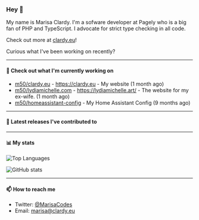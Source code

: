 ### Hey 👋

My name is Marisa Clardy. I'm a sofware developer at Pagely who is a big fan of PHP and TypeScript. I advocate for strict type checking in all code.

Check out more at [clardy.eu](https://clardy.eu)!

Curious what I've been working on recently?

---

#### 👷  Check out what I'm currently working on

- [m50/clardy.eu](https://github.com/m50/clardy.eu) - https://clardy.eu - My website (1 month ago)
- [m50/lydiamichelle.com](https://github.com/m50/lydiamichelle.com) - https://lydiamichelle.art/ - The website for my ex-wife. (1 month ago)
- [m50/homeassistant-config](https://github.com/m50/homeassistant-config) - My Home Assistant Config (9 months ago)

---

#### 🔭  Latest releases I've contributed to


---

#### 📊  My stats

![Top Languages](https://github-readme-stats.vercel.app/api/top-langs/?username=m50&hide=javascript,css,html&layout=compact&langs_count=8)

![GitHub stats](https://github-readme-stats.vercel.app/api?username=m50&count_private=1&show_icons=true)

---

#### 📫  How to reach me

- Twitter: [@MarisaCodes](https://twitter.com/MarisaCodes)
- Email: [marisa@clardy.eu](mailto://marisa@clardy.eu)
